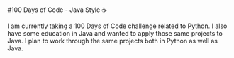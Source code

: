 #100 Days of Code - Java Style :coffee:

I am currently taking a 100 Days of Code challenge related to Python. I also have some education in Java and wanted to apply those same projects to Java. I plan to work through the same projects both in Python as well as Java.